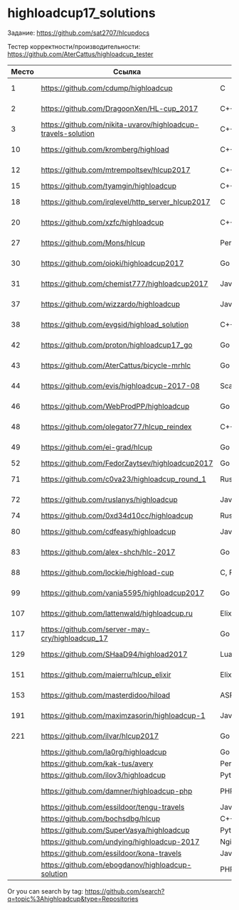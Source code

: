 # highloadcup17_solutions

Задание: https://github.com/sat2707/hlcupdocs

Тестер корректности/производительности: https://github.com/AterCattus/highloadcup_tester

| Место  | Ссылка | Язык | Штраф | Имя |
| ------------- | ------------- | ------------- | ------------- | ------------- |
| 1 | https://github.com/cdump/highloadcup | С | 135.42192 | Максим Андреев |
| 2 | https://github.com/DragoonXen/HL-cup_2017 | C++ | 136.28793 | Алексей Дичковский |
| 3 | https://github.com/nikita-uvarov/highloadcup-travels-solution | C++ | 134.68162 | Никита Уваров |
| 10 | https://github.com/kromberg/highload | С++ | 197.45812 | Егор Кромберг |
| 12 | https://github.com/mtrempoltsev/hlcup2017 | С++ | 199.21302 | Максим Тремпольцев |
| 15 | https://github.com/tyamgin/highloadcup | C++ | 142.19623 | Иван Тямгин |
| 18 | https://github.com/irqlevel/http_server_hlcup2017 | C | 203.19005 | Andrey Smetanin |
| 20 | https://github.com/xzfc/highloadcup | C++ | 210.03543 | Jerky McJerkface |
| 27 | https://github.com/Mons/hlcup | Perl | 212.34872 | Mons Anderson |
| 30 | https://github.com/oioki/highloadcup2017 | Go | 223.65799 | Alexander Oioki |
| 31 | https://github.com/chemist777/highloadcup2017 | Java+C | 189.76677 | Александр Харитонов |
| 37 | https://github.com/wizzardo/highloadcup | Java | 196.0105 | Mikhail Bobrutskov |
| 38 | https://github.com/evgsid/highload_solution | C++ | 197.54879 | Евгений Сидоренко |
| 42 | https://github.com/proton/highloadcup17_go | Go | 234.53744 | Peter Savichev |
| 43 | https://github.com/AterCattus/bicycle-mrhlc | Go | 189.50301 | Алексей Акулович |
| 44 | https://github.com/evis/highloadcup-2017-08 | Scala | 246.35233 | Evgeny Veretennikov |
| 46 | https://github.com/WebProdPP/highloadcup | Go | 226.86371 | Александр Майорский |
| 48 | https://github.com/olegator77/hlcup_reindex | C++ | 244.98897 | Oleg Gerasimov |
| 49 | https://github.com/ei-grad/hlcup | Go | 241.77205 | Андрей Григорьев |
| 52 | https://github.com/FedorZaytsev/highloadcup2017 | Go | 249.87749 | Fedor Zaytsev |
| 71 | https://github.com/c0va23/highloadcup_round_1 | Rust | 272.86656 | Дмитрий Федоренко |
| 72 | https://github.com/ruslanys/highloadcup | Java | 274.20083 | Руслан Молчанов |
| 74 | https://github.com/0xd34d10cc/highloadcup | Rust | 275.25939 | Jon Snow |
| 80 | https://github.com/cdfeasy/highloadcup | Java | 303.86881 | Дмитрий Асадуллин |
| 83 | https://github.com/alex-shch/hlc-2017 | Go | 310.28113 | Александр Щукин |
| 88 | https://github.com/lockie/highload-cup | C, Python | 325.2246 | Андрей Кравчукъ |
| 99 | https://github.com/vania5595/highloadcup2017 | Go | 480.88691 | Иван Широкопояс |
| 107 | https://github.com/lattenwald/highloadcup.ru | Elixir | 506.82566 | Александр Кюсев |
| 117 | https://github.com/server-may-cry/highloadcup_17 | Go | 1028.86225 | Сергей Оплетаев |
| 129 | https://github.com/SHaaD94/highload2017 | Lua+Tarantool | 3565.56944 | Евгений Зуйкин |
| 151 | https://github.com/maierru/hlcup_elixir | Elixir | 37226.29 | Юрий Кудряшов |
| 153 | https://github.com/masterdidoo/hiload | ASP.NET Core | 48041.27 | Александр Семенов |
| 191 | https://github.com/maximzasorin/highloadcup-1 | Javascript | 649548.64 | Maxim Zasorin |
| 221 | https://github.com/ilvar/hlcup2017 | Go | 1284090.51 | Arcady Chumachenko |
|  | https://github.com/la0rg/highloadcup | Go | 0.0 |  |
|  | https://github.com/kak-tus/avery | Perl | 0.0 |  |
|  | https://github.com/ilov3/highloadcup | Python | 0.0 |  |
|  | https://github.com/damner/highloadcup-php | PHP | 0.0 | Денис Винокуров |
|  | https://github.com/essildoor/tengu-travels | Java | 0.0 |  |
|  | https://github.com/bochsdbg/hlcup | C++ | 0.0 |  |
|  | https://github.com/SuperVasya/highloadcup | Python | 0.0 |  |
|  | https://github.com/undying/highloadcup-2017 | Nginx+Lua+Redis | 0.0 |  |
|  | https://github.com/essildoor/kona-travels | Java | 0.0 |  |
|  | https://github.com/ebogdanov/highloadcup-solution | PHP | 0.0 |  |

Or you can search by tag: https://github.com/search?q=topic%3Ahighloadcup&type=Repositories
